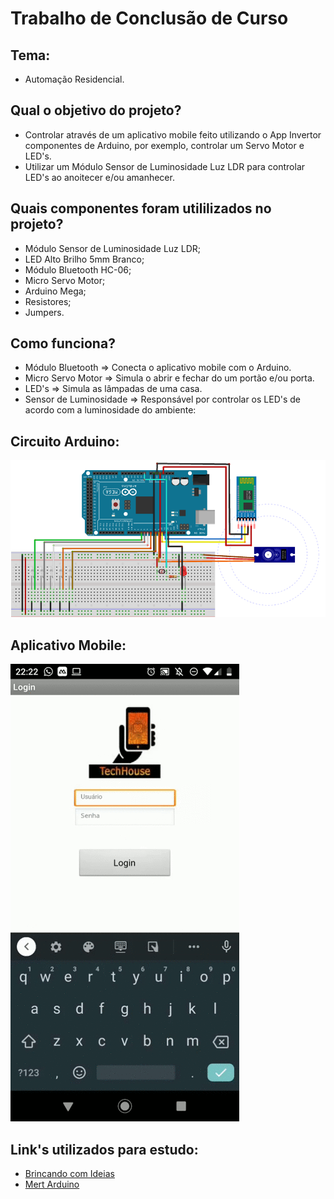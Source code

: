 # Trabalho de Conclusão de Curso

## Tema:
* Automação Residencial.

## Qual o objetivo do projeto?
* Controlar através de um aplicativo mobile feito utilizando o App Invertor componentes de Arduino, por exemplo, controlar um Servo Motor e LED's.
* Utilizar um Módulo Sensor de Luminosidade Luz LDR para controlar LED's ao anoitecer e/ou amanhecer.

## Quais componentes foram utililizados no projeto?
* Módulo Sensor de Luminosidade Luz LDR;
* LED Alto Brilho 5mm Branco;
* Módulo Bluetooth HC-06;
* Micro Servo Motor;
* Arduino Mega;
* Resistores;
* Jumpers.

## Como funciona?
* Módulo Bluetooth => Conecta o aplicativo mobile com o Arduino.
* Micro Servo Motor => Simula o abrir e fechar do um portão e/ou porta.
* LED's => Simula as lâmpadas de uma casa.
* Sensor de Luminosidade => Responsável por controlar os LED's de acordo com a luminosidade do ambiente:

## Circuito Arduino:
![Circuito](Circuito.PNG)

## Aplicativo Mobile:
![Aplicativo](gifApp.gif)

## Link's utilizados para estudo:
* [Brincando com Ideias](https://www.youtube.com/watch?v=1602qoDyeyI&list=PL7CjOZ3q8fMetW0U_kZWjYlU9bIfeHlkn&index=21)
* [Mert Arduino](https://www.youtube.com/watch?v=gL7b8E_5aYs)
